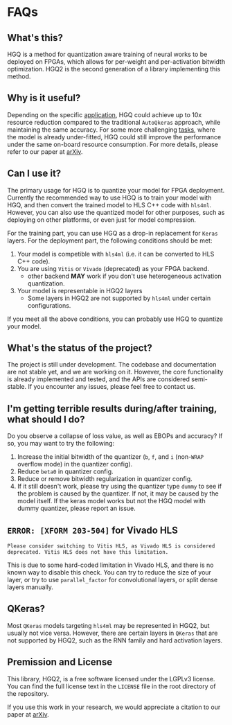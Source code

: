 # FAQs

## What's this?

HGQ is a method for quantization aware training of neural works to be deployed on FPGAs, which allows for per-weight and per-activation bitwidth optimization. HGQ2 is the second generation of a library implementing this method.

## Why is it useful?

Depending on the specific [application](https://arxiv.org/abs/2006.10159), HGQ could achieve up to 10x resource reduction compared to the traditional `AutoQkeras` approach, while maintaining the same accuracy. For some more challenging [tasks](https://arxiv.org/abs/2202.04976), where the model is already under-fitted, HGQ could still improve the performance under the same on-board resource consumption. For more details, please refer to our paper at [arXiv](https://arxiv.org/abs/2405.00645).

## Can I use it?

The primary usage for HGQ is to quantize your model for FPGA deployment. Currently the recommended way to use HGQ is to train your model with HGQ, and then convert the trained model to HLS C++ code with `hls4ml`. However, you can also use the quantized model for other purposes, such as deploying on other platforms, or even just for model compression.

For the training part, you can use HGQ as a drop-in replacement for `Keras` layers. For the deployment part, the following conditions should be met:

1. Your model is competible with `hls4ml` (i.e. it can be converted to HLS C++ code).
2. You are using `Vitis` or `Vivado` (deprecated) as your FPGA backend.
   - other backend **MAY** work if you don't use heterogeneous activation quantization.
3. Your model is representable in HGQ2 layers
   - Some layers in HGQ2 are not supported by `hls4ml` under certain configurations.

If you meet all the above conditions, you can probably use HGQ to quantize your model.

## What's the status of the project?

The project is still under development. The codebase and documentation are not stable yet, and we are working on it. However, the core functionality is already implemented and tested, and the APIs are considered semi-stable. If you encounter any issues, please feel free to contact us.

## I'm getting terrible results during/after training, what should I do?

Do you observe a collapse of loss value, as well as EBOPs and accuracy? If so, you may want to try the following:

1. Increase the initial bitwidth of the quantizer (`b`, `f`, and `i` (non-`WRAP` overflow mode) in the quantizer config).
2. Reduce `beta0` in quantizer config.
3. Reduce or remove bitwidth regularization in quantizer config.
4. If it still doesn't work, please try using the quantizer type `dummy` to see if the problem is caused by the quantizer. If not, it may be caused by the model itself. If the keras model works but not the HGQ model with dummy quantizer, please report an issue.

## `ERROR: [XFORM 203-504]` for Vivado HLS

```{warning}
Please consider switching to Vitis HLS, as Vivado HLS is considered deprecated. Vitis HLS does not have this limitation.
```

This is due to some hard-coded limitation in Vivado HLS, and there is no known way to disable this check. You can try to reduce the size of your layer, or try to use `parallel_factor` for convolutional layers, or split dense layers manually.

## QKeras?

Most `QKeras` models targeting `hls4ml` may be represented in HGQ2, but usually not vice versa. However, there are certain layers in `QKeras` that are not supported by HGQ2, such as the RNN family and hard activation layers.

## Premission and License

This library, HGQ2, is a free software licensed under the LGPLv3 license. You can find the full license text in the `LICENSE` file in the root directory of the repository.

If you use this work in your research, we would appreciate a citation to our paper at [arXiv](https://arxiv.org/abs/2405.00645).
